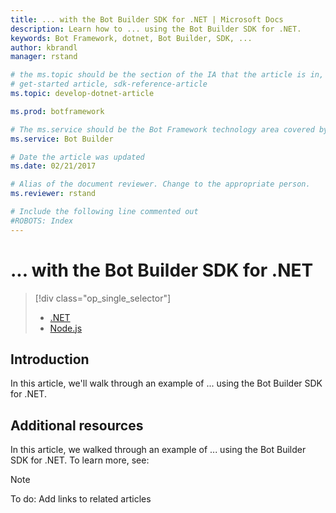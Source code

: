 ```yaml
---
title: ... with the Bot Builder SDK for .NET | Microsoft Docs
description: Learn how to ... using the Bot Builder SDK for .NET.
keywords: Bot Framework, dotnet, Bot Builder, SDK, ...
author: kbrandl
manager: rstand

# the ms.topic should be the section of the IA that the article is in, with the suffix -article. Some examples:
# get-started article, sdk-reference-article
ms.topic: develop-dotnet-article

ms.prod: botframework

# The ms.service should be the Bot Framework technology area covered by the article, e.g., Bot Builder, LUIS, Azure Bot Service
ms.service: Bot Builder

# Date the article was updated
ms.date: 02/21/2017

# Alias of the document reviewer. Change to the appropriate person.
ms.reviewer: rstand

# Include the following line commented out
#ROBOTS: Index
---
```

# ... with the Bot Builder SDK for .NET
> [!div class="op_single_selector"]
> * [.NET](bot-framework-dotnet-howto-proactive-messages.md)
> * [Node.js](bot-framework-nodejs-howto-proactive-messages.md)
>

## Introduction

In this article, we'll walk through an example of ... using the Bot Builder SDK for .NET. 

## Additional resources

In this article, we walked through an example of ... using the Bot Builder SDK for .NET. 
To learn more, see:

> [!NOTE]
> To do: Add links to related articles